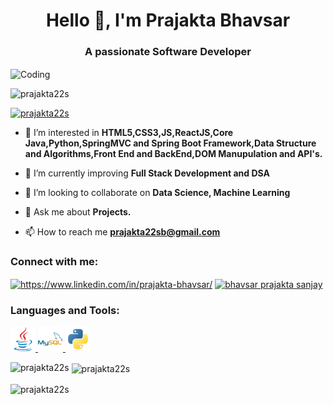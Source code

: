 



<h1 align="center">Hello 👋, I'm Prajakta Bhavsar</h1>
<h3 align="center">A passionate Software Developer</h3>
<img align="center" alt="Coding" width="400" src="https://mir-s3-cdn-cf.behance.net/project_modules/disp/601014116770475.6068beff4640a.gif">



<p align="left"> <img src="https://komarev.com/ghpvc/?username=prajakta22s&label=Profile%20views&color=0e75b6&style=flat" alt="prajakta22s" /> </p>

<p align="left"> <a href="https://github.com/ryo-ma/github-profile-trophy"><img src="https://github-profile-trophy.vercel.app/?username=prajakta22s" alt="prajakta22s" /></a> </p>



- 🌱 I’m interested in **HTML5,CSS3,JS,ReactJS,Core Java,Python,SpringMVC and Spring Boot Framework,Data Structure and Algorithms,Front End and BackEnd,DOM Manupulation and API's.**

- 🤝 I’m currently improving **Full Stack Development and DSA**

- 👯 I’m looking to collaborate on **Data Science, Machine Learning**

- 💬 Ask me about **Projects.**

- 📫 How to reach me **prajakta22sb@gmail.com**

<h3 align="left">Connect with me:</h3>
<p align="left">
<a href="https://linkedin.com/in/https://www.linkedin.com/in/prajakta-bhavsar/" target="blank"><img align="center" src="https://raw.githubusercontent.com/rahuldkjain/github-profile-readme-generator/master/src/images/icons/Social/linked-in-alt.svg" alt="https://www.linkedin.com/in/prajakta-bhavsar/" height="30" width="40" /></a>
<a href="https://kaggle.com/bhavsar prajakta sanjay" target="blank"><img align="center" src="https://raw.githubusercontent.com/rahuldkjain/github-profile-readme-generator/master/src/images/icons/Social/kaggle.svg" alt="bhavsar prajakta sanjay" height="30" width="40" /></a>
</p>

<h3 align="left">Languages and Tools:</h3>
<p align="left"> <a href="https://www.cprogramming.com/" target="_blank" rel="noreferrer">    <img src="https://raw.githubusercontent.com/devicons/devicon/master/icons/java/java-original.svg" alt="java" width="40" height="40"/> </a> <a href="https://www.mysql.com/" target="_blank" rel="noreferrer"> <img src="https://raw.githubusercontent.com/devicons/devicon/master/icons/mysql/mysql-original-wordmark.svg" alt="mysql" width="40" height="40"/> </a> <a href="https://opencv.org/" target="_blank" rel="noreferrer">  <img src="https://raw.githubusercontent.com/devicons/devicon/master/icons/python/python-original.svg" alt="python" width="40" height="40"/> </a> <a href="https://scikit-learn.org/" target="_blank" rel="noreferrer">   </a> </p>

<p><img align="left" src="https://github-readme-stats.vercel.app/api/top-langs?username=prajakta22s&show_icons=true&locale=en&layout=compact" alt="prajakta22s" /></p>

<p>&nbsp;<img align="center" src="https://github-readme-stats.vercel.app/api?username=prajakta22s&show_icons=true&locale=en" alt="prajakta22s" /></p>

<p><img align="center" src="https://github-readme-streak-stats.herokuapp.com/?user=prajakta22s&" alt="prajakta22s" /></p>
